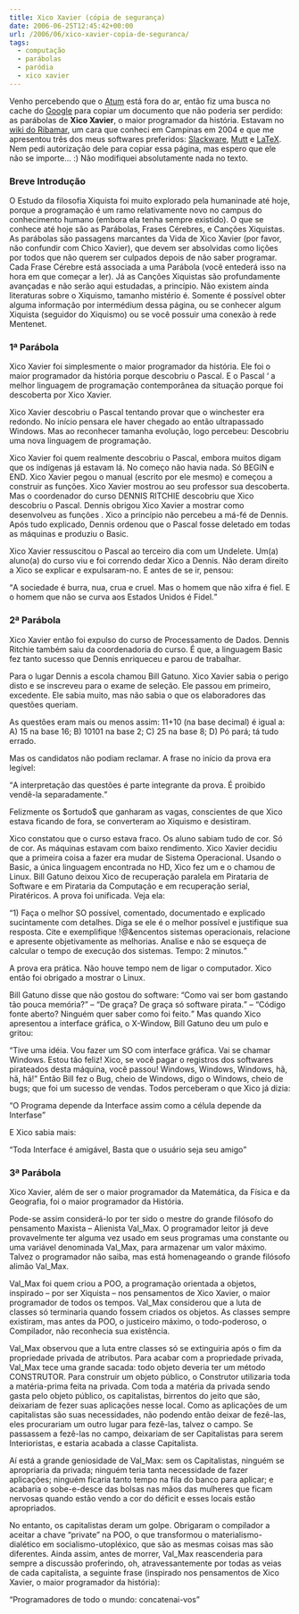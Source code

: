 ```yaml
---
title: Xico Xavier (cópia de segurança)
date: 2006-06-25T12:45:42+00:00
url: /2006/06/xico-xavier-copia-de-seguranca/
tags:
  - computação
  - parábolas
  - paródia
  - xico xavier
---
```


Venho percebendo que o [Atum][1] está fora do ar, então fiz uma busca no cache do [Google][2] para copiar um documento que não poderia ser perdido: as parábolas de **Xico Xavier**, o maior programador da história. Estavam no [wiki do Ribamar][3], um cara que conheci em Campinas em 2004 e que me apresentou três dos meus softwares preferidos: [Slackware][4], [Mutt][5] e [LaTeX][6]. Nem pedi autorização dele para copiar essa página, mas espero que ele não se importe… :) Não modifiquei absolutamente nada no texto.

<div class="quote">
  <h3>
    Breve Introdução
  </h3>

  <p>
    O Estudo da filosofia Xiquista foi muito explorado pela humaninade até hoje, porque a programação é um ramo relativamente novo no campus do conhecimento humano (embora ela tenha sempre existido). O que se conhece até hoje são as Parábolas, Frases Cérebres, e Canções Xiquistas. As parábolas são passagens marcantes da Vida de Xico Xavier (por favor, não confundir com Chico Xavier), que devem ser absolvidas como lições por todos que não querem ser culpados depois de não saber programar. Cada Frase Cérebre está associada a uma Parábola (você entederá isso na hora em que começar a ler). Já as Canções Xiquistas são profundamente avançadas e não serão aqui estudadas, a princípio. Não existem ainda literaturas sobre o Xiquismo, tamanho mistério é. Somente é possível obter alguma informação por intermédium dessa página, ou se conhecer algum Xiquista (seguidor do Xiquismo) ou se você possuir uma conexão à rede Mentenet.
  </p>

  <h3>
    1ª Parábola
  </h3>

  <p>
    Xico Xavier foi simplesmente o maior programador da história. Ele foi o maior programador da história porque descobriu o Pascal. E o Pascal ‘ a melhor linguagem de programação contemporânea da situação porque foi descoberta por Xico Xavier.
  </p>

  <p>
    Xico Xavier descobriu o Pascal tentando provar que o winchester era redondo. No início pensara ele haver chegado ao então ultrapassado Windows. Mas ao reconhecer tamanha evolução, logo percebeu: Descobriu uma nova linguagem de programação.
  </p>

  <p>
    Xico Xavier foi quem realmente descobriu o Pascal, embora muitos digam que os indígenas já estavam lá. No começo não havia nada. Só BEGIN e END. Xico Xavier pegou o manual (escrito por ele mesmo) e começou a construir as funções. Xico Xavier mostrou ao seu professor sua descoberta. Mas o coordenador do curso DENNIS RITCHIE descobriu que Xico descobriu o Pascal. Dennis obrigou Xico Xavier a mostrar como desenvolveu as funções . Xico a princípio não percebeu a má-fé de Dennis. Após tudo explicado, Dennis ordenou que o Pascal fosse deletado em todas as máquinas e produziu o Basic.
  </p>

  <p>
    Xico Xavier ressuscitou o Pascal ao terceiro dia com um Undelete. Um(a) aluno(a) do curso viu e foi correndo dedar Xico a Dennis. Não deram direito a Xico se explicar e expulsaram-no. E antes de se ir, pensou:
  </p>

  <p>
    <q>A sociedade é burra, nua, crua e cruel. Mas o homem que não xifra é fiel. E o homem que não se curva aos Estados Unidos é Fidel.</q>
  </p>

  <h3>
    2ª Parábola
  </h3>

  <p>
    Xico Xavier então foi expulso do curso de Processamento de Dados. Dennis Ritchie também saiu da coordenadoria do curso. É que, a linguagem Basic fez tanto sucesso que Dennis enriqueceu e parou de trabalhar.
  </p>

  <p>
    Para o lugar Dennis a escola chamou Bill Gatuno. Xico Xavier sabia o perigo disto e se inscreveu para o exame de seleção. Ele passou em primeiro, excedente. Ele sabia muito, mas não sabia o que os elaboradores das questões queriam.
  </p>

  <p>
    As questões eram mais ou menos assim: 11+10 (na base decimal) é igual a: A) 15 na base 16; B) 10101 na base 2; C) 25 na base 8; D) Pó pará; tá tudo errado.
  </p>

  <p>
    Mas os candidatos não podiam reclamar. A frase no início da prova era legível:
  </p>

  <p>
    <q>A interpretação das questões é parte integrante da prova. É proibido vendê-la separadamente.</q>
  </p>

  <p>
    Felizmente os $ortudo$ que ganharam as vagas, conscientes de que Xico estava ficando de fora, se converteram ao Xiquismo e desistiram.
  </p>

  <p>
    Xico constatou que o curso estava fraco. Os aluno sabiam tudo de cor. Só de cor. As máquinas estavam com baixo rendimento. Xico Xavier decidiu que a primeira coisa a fazer era mudar de Sistema Operacional. Usando o Basic, a única linguagem encontrada no HD, Xico fez um e o chamou de Linux. Bill Gatuno deixou Xico de recuperação paralela em Pirataria de Software e em Pirataria da Computação e em recuperação serial, Piratéricos. A prova foi unificada. Veja ela:
  </p>

  <p>
    <q>1) Faça o melhor SO possível, comentado, documentado e explicado sucintamente com detalhes. Diga se ele é o melhor possível e justifique sua resposta. Cite e exemplifique !@&encentos sistemas operacionais, relacione e apresente objetivamente as melhorias. Analise e não se esqueça de calcular o tempo de execução dos sistemas. Tempo: 2 minutos.</q>
  </p>

  <p>
    A prova era prática. Não houve tempo nem de ligar o computador. Xico então foi obrigado a mostrar o Linux.
  </p>

  <p>
    Bill Gatuno disse que não gostou do software: <q>Como vai ser bom gastando tão pouca memória?</q> – <q>De graça? De graça só software pirata.</q> – <q>Código fonte aberto? Ninguém quer saber como foi feito.</q> Mas quando Xico apresentou a interface gráfica, o X-Window, Bill Gatuno deu um pulo e gritou:
  </p>

  <p>
    <q>Tive uma idéia. Vou fazer um SO com interface gráfica. Vai se chamar Windows. Estou tão feliz! Xico, se você pagar o registros dos softwares pirateados desta máquina, você passou! Windows, Windows, Windows, hã, hã, hã!</q> Então Bill fez o Bug, cheio de Windows, digo o Windows, cheio de bugs; que foi um sucesso de vendas. Todos perceberam o que Xico já dizia:
  </p>

  <p>
    <q>O Programa depende da Interface assim como a célula depende da Interfase</q>
  </p>

  <p>
    E Xico sabia mais:
  </p>

  <p>
    <q>Toda Interface é amigável, Basta que o usuário seja seu amigo</q>
  </p>

  <h3>
    3ª Parábola
  </h3>

  <p>
    Xico Xavier, além de ser o maior programador da Matemática, da Física e da Geografia, foi o maior programador da História.
  </p>

  <p>
    Pode-se assim considerá-lo por ter sido o mestre do grande filósofo do pensamento Maxista – Alienista Val_Max. O programador leitor já deve provavelmente ter alguma vez usado em seus programas uma constante ou uma variável denominada Val_Max, para armazenar um valor máximo. Talvez o programador não saiba, mas está homenageando o grande filósofo alimão Val_Max.
  </p>

  <p>
    Val_Max foi quem criou a POO, a programação orientada a objetos, inspirado – por ser Xiquista – nos pensamentos de Xico Xavier, o maior programador de todos os tempos. Val_Max considerou que a luta de classes só terminaria quando fossem criados os objetos. As classes sempre existiram, mas antes da POO, o justiceiro máximo, o todo-poderoso, o Compilador, não reconhecia sua existência.
  </p>

  <p>
    Val_Max observou que a luta entre classes só se extinguiria após o fim da propriedade privada de atributos. Para acabar com a propriedade privada, Val_Max tece uma grande sacada: todo objeto deveria ter um método CONSTRUTOR. Para construir um objeto público, o Construtor utilizaria toda a matéria-prima feita na privada. Com toda a matéria da privada sendo gasta pelo objeto público, os capitalistas, birrentos do jeito que são, deixariam de fezer suas aplicações nesse local. Como as aplicações de um capitalistas são suas necessidades, não podendo então deixar de fezê-las, eles procurariam um outro lugar para fezê-las, talvez o campo. Se passassem a fezê-las no campo, deixariam de ser Capitalistas para serem Interioristas, e estaria acabada a classe Capitalista.
  </p>

  <p>
    Aí está a grande geniosidade de Val_Max: sem os Capitalistas, ninguém se apropriaria da privada; ninguém teria tanta necessidade de fazer aplicações; ninguém ficaria tanto tempo na fila do banco para aplicar; e acabaria o sobe-e-desce das bolsas nas mãos das mulheres que ficam nervosas quando estão vendo a cor do déficit e esses locais estão apropriados.
  </p>

  <p>
    No entanto, os capitalistas deram um golpe. Obrigaram o compilador a aceitar a chave “private” na POO, o que transformou o materialismo-dialético em socialismo-utopléxico, que são as mesmas coisas mas são diferentes. Ainda assim, antes de morrer, Val_Max reascenderia para sempre a discussão proferindo, oh, atravessantemente por todas as veias de cada capitalista, a seguinte frase (inspirado nos pensamentos de Xico Xavier, o maior programador da história):
  </p>

  <p>
    <q>Programadores de todo o mundo: concatenai-vos</q>
  </p>
</div>

[1]: http://atum.lab.ic.unicamp.br
[2]: http://www.google.com
[3]: http://atum.lab.ic.unicamp.br/~ribamar/wiki/moin.cgi
[4]: http://www.slackware.com
[5]: http://www.mutt.org
[6]: http://www.latex-project.org
